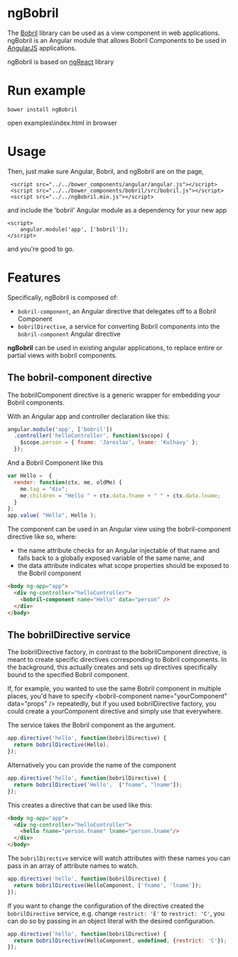 # ngBobril

The [Bobril](https://github.com/Bobris/Bobril) library can be used as a view component in web applications. ngBobril is an Angular module that allows Bobril Components to be used in [AngularJS](https://angularjs.org/) applications.

ngBobril is based on [ngReact](http://davidchang.github.io/ngBobril/) library

# Run example

```
bower install ngBobril
```

open examples\index.html in browser

# Usage

Then, just make sure Angular, Bobril, and ngBobril are on the page,
```
 <script src="../../bower_components/angular/angular.js"></script>
 <script src="../../bower_components/bobril/src/bobril.js"></script>
 <script src="../../ngBobril.min.js"></script>
```

and include the 'bobril' Angular module as a dependency for your new app

```
<script>
    angular.module('app', ['bobril']);
</script>
```

and you're good to go.

# Features

Specifically, ngBobril is composed of:

- `bobril-component`, an Angular directive that delegates off to a Bobril Component
- `bobrilDirective`, a service for converting Bobril components into the `bobril-component` Angular directive

**ngBobril** can be used in existing angular applications, to replace entire or partial views with bobril components.

## The bobril-component directive

The bobrilComponent directive is a generic wrapper for embedding your Bobril components.

With an Angular app and controller declaration like this:

```javascript
angular.module('app', ['bobril'])
  .controller('helloController', function($scope) {
    $scope.person = { fname: 'Jaroslav', lname: 'Kulhavy' };
  });
```

And a Bobril Component like this

```javascript
var Hello =  {
  render: function(ctx, me, oldMe) {
    me.tag = "div";
    me.children = "Hello " + ctx.data.fname + " " + ctx.data.lname;
  }
};
app.value( "Hello", Hello );
```

The component can be used in an Angular view using the bobril-component directive like so, where:

- the name attribute checks for an Angular injectable of that name and falls back to a globally exposed variable of the same name, and
- the data attribute indicates what scope properties should be exposed to the Bobril component

```html
<body ng-app="app">
  <div ng-controller="helloController">
    <bobril-component name="Hello" data="person" />
  </div>
</body>
```

## The bobrilDirective service

The bobrilDirective factory, in contrast to the bobrilComponent directive, is meant to create specific directives corresponding to Bobril components. In the background, this actually creates and sets up directives specifically bound to the specified Bobril component.

If, for example, you wanted to use the same Bobril component in multiple places, you'd have to specify &lt;bobril-component name="yourComponent" data="props" /&gt; repeatedly, but if you used bobrilDirective factory, you could create a yourComponent directive and simply use that everywhere.

The service takes the Bobril component as the argument.

```javascript
app.directive('hello', function(bobrilDirective) {
  return bobrilDirective(Hello);
});
```

Alternatively you can provide the name of the component

```javascript
app.directive('hello', function(bobrilDirective) {
  return bobrilDirective('Hello',  ["fname", "lname"]);
});
```

This creates a directive that can be used like this:

```html
<body ng-app="app">
  <div ng-controller="helloController">
    <hello fname="person.fname" lname="person.lname"/>
  </div>
</body>
```

The `bobrilDirective` service will watch attributes with these names you can pass in an array of attribute names to watch.

```javascript
app.directive('hello', function(bobrilDirective) {
  return bobrilDirective(HelloComponent, ['fname', 'lname']);
});
```

If you want to change the configuration of the directive created the `bobrilDirective` service, e.g. change `restrict: 'E'` to `restrict: 'C'`, you can do so by passing in an object literal with the desired configuration.

```javascript
app.directive('hello', function(bobrilDirective) {
  return bobrilDirective(HelloComponent, undefined, {restrict: 'C'});
});
```
